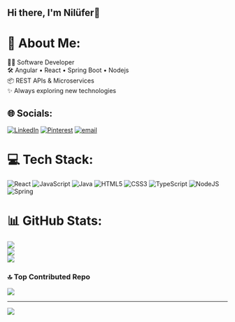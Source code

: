 ## Hi there, I'm Nilüfer👋

# 💫 About Me:
👩‍💻 Software Developer  <br>🛠️ Angular • React • Spring Boot  • Nodejs<br>📦 REST APIs & Microservices  <br>✨ Always exploring new technologies


## 🌐 Socials:
[![LinkedIn](https://img.shields.io/badge/LinkedIn-%230077B5.svg?logo=linkedin&logoColor=white)](https://linkedin.com/in/nilüfer-polat-6b0b73185) [![Pinterest](https://img.shields.io/badge/Pinterest-%23E60023.svg?logo=Pinterest&logoColor=white)](https://pinterest.com/niluferpolat2) [![email](https://img.shields.io/badge/Email-D14836?logo=gmail&logoColor=white)](mailto:niluferpolat2@gmail.com) 

# 💻 Tech Stack:
![React](https://img.shields.io/badge/react-%2320232a.svg?style=for-the-badge&logo=react&logoColor=%2361DAFB) ![JavaScript](https://img.shields.io/badge/javascript-%23323330.svg?style=for-the-badge&logo=javascript&logoColor=%23F7DF1E) ![Java](https://img.shields.io/badge/java-%23ED8B00.svg?style=for-the-badge&logo=openjdk&logoColor=white) ![HTML5](https://img.shields.io/badge/html5-%23E34F26.svg?style=for-the-badge&logo=html5&logoColor=white) ![CSS3](https://img.shields.io/badge/css3-%231572B6.svg?style=for-the-badge&logo=css3&logoColor=white) ![TypeScript](https://img.shields.io/badge/typescript-%23007ACC.svg?style=for-the-badge&logo=typescript&logoColor=white) ![NodeJS](https://img.shields.io/badge/node.js-6DA55F?style=for-the-badge&logo=node.js&logoColor=white) ![Spring](https://img.shields.io/badge/spring-%236DB33F.svg?style=for-the-badge&logo=spring&logoColor=white)
# 📊 GitHub Stats:
![](https://github-readme-stats.vercel.app/api?username=niluferpolat&theme=blueberry&hide_border=true&include_all_commits=true&count_private=true)<br/>
![](https://nirzak-streak-stats.vercel.app/?user=niluferpolat&theme=blueberry&hide_border=true)<br/>
![](https://github-readme-stats.vercel.app/api/top-langs/?username=niluferpolat&theme=blueberry&hide_border=true&include_all_commits=true&count_private=true&layout=compact)

### 🔝 Top Contributed Repo
![](https://github-contributor-stats.vercel.app/api?username=niluferpolat&limit=5&theme=aura_dark&combine_all_yearly_contributions=true)

---
[![](https://visitcount.itsvg.in/api?id=niluferpolat&icon=0&color=1)](https://visitcount.itsvg.in)

<!-- Proudly created with GPRM ( https://gprm.itsvg.in ) -->
